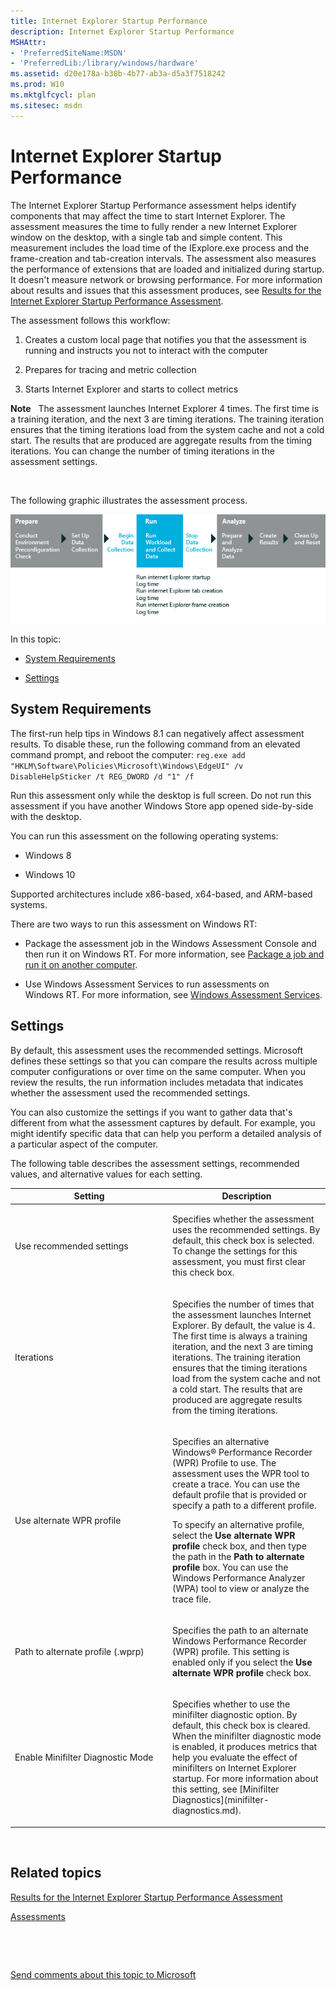 ```yaml
---
title: Internet Explorer Startup Performance
description: Internet Explorer Startup Performance
MSHAttr:
- 'PreferredSiteName:MSDN'
- 'PreferredLib:/library/windows/hardware'
ms.assetid: d20e178a-b38b-4b77-ab3a-d5a3f7518242
ms.prod: W10
ms.mktglfcycl: plan
ms.sitesec: msdn
---
```


# Internet Explorer Startup Performance


The Internet Explorer Startup Performance assessment helps identify components that may affect the time to start Internet Explorer. The assessment measures the time to fully render a new Internet Explorer window on the desktop, with a single tab and simple content. This measurement includes the load time of the IExplore.exe process and the frame-creation and tab-creation intervals. The assessment also measures the performance of extensions that are loaded and initialized during startup. It doesn't measure network or browsing performance. For more information about results and issues that this assessment produces, see [Results for the Internet Explorer Startup Performance Assessment](results-for-the-internet-explorer-startup-performance-assessment.md).

The assessment follows this workflow:

1.  Creates a custom local page that notifies you that the assessment is running and instructs you not to interact with the computer

2.  Prepares for tracing and metric collection

3.  Starts Internet Explorer and starts to collect metrics

**Note**  
The assessment launches Internet Explorer 4 times. The first time is a training iteration, and the next 3 are timing iterations. The training iteration ensures that the timing iterations load from the system cache and not a cold start. The results that are produced are aggregate results from the timing iterations. You can change the number of timing iterations in the assessment settings.

 

The following graphic illustrates the assessment process.

![workflow for internet explorer startup performance](images/dep-win8-8-techref-ielaunchflow.jpg)

In this topic:

-   [System Requirements](#sysrqrmts)

-   [Settings](#assesssettings)

## <a href="" id="sysrqrmts"></a>System Requirements


The first-run help tips in Windows 8.1 can negatively affect assessment results. To disable these, run the following command from an elevated command prompt, and reboot the computer: `reg.exe add "HKLM\Software\Policies\Microsoft\Windows\EdgeUI" /v DisableHelpSticker /t REG_DWORD /d "1" /f`

Run this assessment only while the desktop is full screen. Do not run this assessment if you have another Windows Store app opened side-by-side with the desktop.

You can run this assessment on the following operating systems:

-   Windows 8

-   Windows 10

Supported architectures include x86-based, x64-based, and ARM-based systems.

There are two ways to run this assessment on Windows RT:

-   Package the assessment job in the Windows Assessment Console and then run it on Windows RT. For more information, see [Package a job and run it on another computer](package-a-job-and-run-it-on-another-computer.md).

-   Use Windows Assessment Services to run assessments on Windows RT. For more information, see [Windows Assessment Services](windows-assessment-services-technical-reference.md).

## <a href="" id="assesssettings"></a>Settings


By default, this assessment uses the recommended settings. Microsoft defines these settings so that you can compare the results across multiple computer configurations or over time on the same computer. When you review the results, the run information includes metadata that indicates whether the assessment used the recommended settings.

You can also customize the settings if you want to gather data that's different from what the assessment captures by default. For example, you might identify specific data that can help you perform a detailed analysis of a particular aspect of the computer.

The following table describes the assessment settings, recommended values, and alternative values for each setting.

<table>
<colgroup>
<col width="50%" />
<col width="50%" />
</colgroup>
<thead>
<tr class="header">
<th>Setting</th>
<th>Description</th>
</tr>
</thead>
<tbody>
<tr class="odd">
<td><p>Use recommended settings</p></td>
<td><p>Specifies whether the assessment uses the recommended settings. By default, this check box is selected. To change the settings for this assessment, you must first clear this check box.</p></td>
</tr>
<tr class="even">
<td><p>Iterations</p></td>
<td><p>Specifies the number of times that the assessment launches Internet Explorer. By default, the value is 4. The first time is always a training iteration, and the next 3 are timing iterations. The training iteration ensures that the timing iterations load from the system cache and not a cold start. The results that are produced are aggregate results from the timing iterations.</p></td>
</tr>
<tr class="odd">
<td><p>Use alternate WPR profile</p></td>
<td><p>Specifies an alternative Windows® Performance Recorder (WPR) Profile to use. The assessment uses the WPR tool to create a trace. You can use the default profile that is provided or specify a path to a different profile.</p>
<p>To specify an alternative profile, select the <strong>Use alternate WPR profile</strong> check box, and then type the path in the <strong>Path to alternate profile</strong> box. You can use the Windows Performance Analyzer (WPA) tool to view or analyze the trace file.</p></td>
</tr>
<tr class="even">
<td><p>Path to alternate profile (.wprp)</p></td>
<td><p>Specifies the path to an alternate Windows Performance Recorder (WPR) profile. This setting is enabled only if you select the <strong>Use alternate WPR profile</strong> check box.</p></td>
</tr>
<tr class="odd">
<td><p>Enable Minifilter Diagnostic Mode</p></td>
<td><p>Specifies whether to use the minifilter diagnostic option. By default, this check box is cleared. When the minifilter diagnostic mode is enabled, it produces metrics that help you evaluate the effect of minifilters on Internet Explorer startup. For more information about this setting, see [Minifilter Diagnostics](minifilter-diagnostics.md).</p></td>
</tr>
</tbody>
</table>

 

## Related topics


[Results for the Internet Explorer Startup Performance Assessment](results-for-the-internet-explorer-startup-performance-assessment.md)

[Assessments](assessments.md)

 

 

[Send comments about this topic to Microsoft](mailto:wsddocfb@microsoft.com?subject=Documentation%20feedback%20%5Bp_assessments\p_assessments%5D:%20Internet%20Explorer%20Startup%20Performance%20%20RELEASE:%20%285/3/2016%29&body=%0A%0APRIVACY%20STATEMENT%0A%0AWe%20use%20your%20feedback%20to%20improve%20the%20documentation.%20We%20don't%20use%20your%20email%20address%20for%20any%20other%20purpose,%20and%20we'll%20remove%20your%20email%20address%20from%20our%20system%20after%20the%20issue%20that%20you're%20reporting%20is%20fixed.%20While%20we're%20working%20to%20fix%20this%20issue,%20we%20might%20send%20you%20an%20email%20message%20to%20ask%20for%20more%20info.%20Later,%20we%20might%20also%20send%20you%20an%20email%20message%20to%20let%20you%20know%20that%20we've%20addressed%20your%20feedback.%0A%0AFor%20more%20info%20about%20Microsoft's%20privacy%20policy,%20see%20http://privacy.microsoft.com/default.aspx. "Send comments about this topic to Microsoft")





